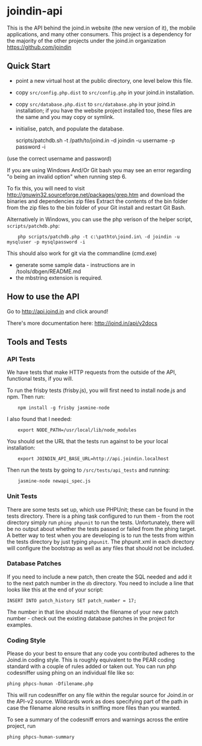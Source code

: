 # joindin-api

This is the API behind the joind.in website (the new version of it), the mobile applications, and many other consumers.  This project is a dependency for the majority of the other projects under the joind.in organization https://github.com/joindin

## Quick Start

 * point a new virtual host at the public directory, one level below this file.
 * copy `src/config.php.dist` to `src/config.php` in your joind.in installation.
 * copy `src/database.php.dist` to `src/database.php` in your joind.in installation; if you have the website project installed too, these files are the same and you may copy or symlink.
 * initialise, patch, and populate the database.

    scripts/patchdb.sh -t /path/to/joind.in -d joindin -u username -p password -i

(use the correct username and password)

If you are using Windows And/Or Git bash you may see an error regarding "o being an invalid option" when running step 6.

To fix this, you will need to visit http://gnuwin32.sourceforge.net/packages/grep.htm and download the binaries and dependencies zip files Extract the contents of the bin folder from the zip files to the bin folder of your Git install and restart Git Bash.

Alternatively in Windows, you can use the php verison of the helper script, `scripts/patchdb.php`:
```
    php scripts/patchdb.php -t c:\pathto\joind.in\ -d joindin -u mysqluser -p mysqlpassword -i
```

This should also work for git via the commandline (cmd.exe)
 * generate some sample data - instructions are in /tools/dbgen/README.md
 * the mbstring extension is required.

## How to use the API

Go to http://api.joind.in and click around!

There's more documentation here: http://joind.in/api/v2docs

## Tools and Tests

### API Tests

We have tests that make HTTP requests from the outside of the API, functional tests, if you will.

To run the frisby tests (frisby.js), you will first need to install node.js and
npm.  Then run:

        npm install -g frisby jasmine-node

I also found that I needed:

        export NODE_PATH=/usr/local/lib/node_modules

You should set the URL that the tests run against to be your local installation:

        export JOINDIN_API_BASE_URL=http://api.joindin.localhost

Then run the tests by going to `/src/tests/api_tests` and running:

        jasmine-node newapi_spec.js

### Unit Tests

There are some tests set up, which use PHPUnit; these can be found in the
tests directory.  There is a phing task
configured to run them - from the root directory simply run `phing phpunit` to run
the tests. Unfortunately, there will be no output about whether the tests passed
or failed from the phing target. A better way to test when you are developing is
to run the tests from within the tests directory by just typing
`phpunit`. The phpunit.xml in each directory will configure the bootstrap as well
as any files that should not be included.

### Database Patches

If you need to include a new patch, then create the SQL needed and add it to the next patch number in the `db` directory. You need to include a line that looks like this at the end of your script:

    INSERT INTO patch_history SET patch_number = 17;  

The number in that line should match the filename of your new patch number - check out the existing database patches in the project for examples.

### Coding Style

Please do your best to ensure that any code you contributed adheres to the
Joind.in coding style. This is roughly equivalent to the PEAR coding standard with
a couple of rules added or taken out. You can run php codesniffer using phing on an
individual file like so:

    phing phpcs-human -Dfilename.php

This will run codesniffer on any file within the regular source for Joind.in or the
API-v2 source. Wildcards work as does specifying part of the path in case the
filename alone results in sniffing more files than you wanted.

To see a summary of the codesniff errors and warnings across the entire project, run

    phing phpcs-human-summary


